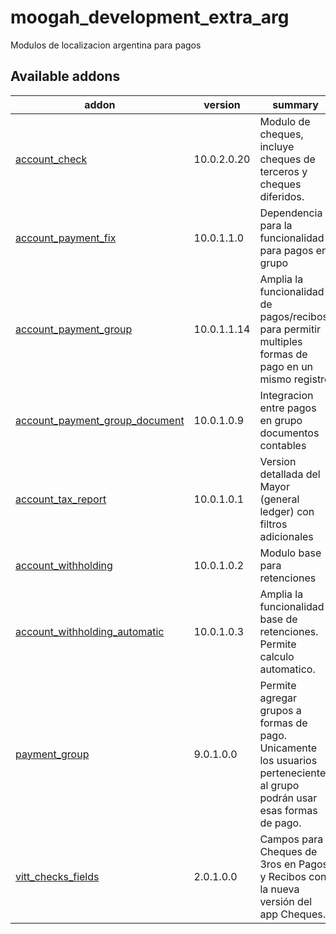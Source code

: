 # moogah_development_extra_arg

Modulos de localizacion argentina para pagos

[//]: # (addons)
Available addons
----------------
addon | version | summary
--- | --- | ---
[account_check](account_check/) | 10.0.2.0.20 | Modulo de cheques, incluye cheques de terceros y cheques diferidos.  
[account_payment_fix](account_payment_fix/) | 10.0.1.1.0 | Dependencia para la funcionalidad para pagos en grupo
[account_payment_group](account_payment_group/) | 10.0.1.1.14 | Amplia la funcionalidad de pagos/recibos para permitir multiples formas de pago en un mismo registro 
[account_payment_group_document](account_group_document/) | 10.0.1.0.9 | Integracion entre pagos en grupo documentos contables
[account_tax_report](account_tax_report/) | 10.0.1.0.1 | Version detallada del Mayor (general ledger) con filtros adicionales
[account_withholding](account_withholding/) | 10.0.1.0.2 | Modulo base para retenciones
[account_withholding_automatic](account_withholding_automatic/) | 10.0.1.0.3 | Amplia la funcionalidad base de retenciones. Permite calculo automatico.
[payment_group](payment_group/) | 9.0.1.0.0 | Permite agregar grupos a formas de pago. Unicamente los usuarios pertenecientes al grupo podrán usar esas formas de pago.
[vitt_checks_fields](vitt_checks_fields/) | 2.0.1.0.0 | Campos para Cheques de 3ros en Pagos y Recibos con la nueva versión del app Cheques.
